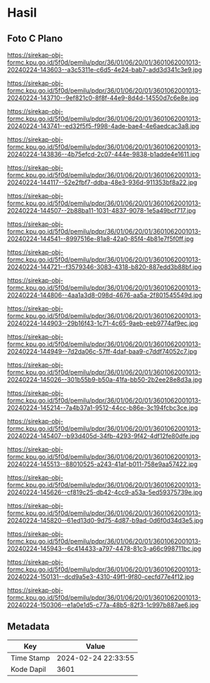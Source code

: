 # Hasil

## Foto C Plano

https://sirekap-obj-formc.kpu.go.id/5f0d/pemilu/pdpr/36/01/06/20/01/3601062001013-20240224-143603--a3c5311e-c6d5-4e24-bab7-add3d341c3e9.jpg

https://sirekap-obj-formc.kpu.go.id/5f0d/pemilu/pdpr/36/01/06/20/01/3601062001013-20240224-143710--9ef821c0-8f8f-44e9-8d4d-14550d7c6e8e.jpg

https://sirekap-obj-formc.kpu.go.id/5f0d/pemilu/pdpr/36/01/06/20/01/3601062001013-20240224-143741--ed32f5f5-f998-4ade-bae4-4e6aedcac3a8.jpg

https://sirekap-obj-formc.kpu.go.id/5f0d/pemilu/pdpr/36/01/06/20/01/3601062001013-20240224-143836--4b75efcd-2c07-444e-9838-b1adde4e1611.jpg

https://sirekap-obj-formc.kpu.go.id/5f0d/pemilu/pdpr/36/01/06/20/01/3601062001013-20240224-144117--52e2fbf7-ddba-48e3-936d-911353bf8a22.jpg

https://sirekap-obj-formc.kpu.go.id/5f0d/pemilu/pdpr/36/01/06/20/01/3601062001013-20240224-144507--2b88ba11-1031-4837-9078-1e5a49bcf717.jpg

https://sirekap-obj-formc.kpu.go.id/5f0d/pemilu/pdpr/36/01/06/20/01/3601062001013-20240224-144541--8997516e-81a8-42a0-85f4-4b81e7f5f0ff.jpg

https://sirekap-obj-formc.kpu.go.id/5f0d/pemilu/pdpr/36/01/06/20/01/3601062001013-20240224-144721--f3579346-3083-4318-b820-887edd3b88bf.jpg

https://sirekap-obj-formc.kpu.go.id/5f0d/pemilu/pdpr/36/01/06/20/01/3601062001013-20240224-144806--4aa1a3d8-098d-4676-aa5a-2f801545549d.jpg

https://sirekap-obj-formc.kpu.go.id/5f0d/pemilu/pdpr/36/01/06/20/01/3601062001013-20240224-144903--29b16f43-1c71-4c65-9aeb-eeb9774af9ec.jpg

https://sirekap-obj-formc.kpu.go.id/5f0d/pemilu/pdpr/36/01/06/20/01/3601062001013-20240224-144949--7d2da06c-57ff-4daf-baa9-c7ddf74052c7.jpg

https://sirekap-obj-formc.kpu.go.id/5f0d/pemilu/pdpr/36/01/06/20/01/3601062001013-20240224-145026--301b55b9-b50a-41fa-bb50-2b2ee28e8d3a.jpg

https://sirekap-obj-formc.kpu.go.id/5f0d/pemilu/pdpr/36/01/06/20/01/3601062001013-20240224-145214--7a4b37a1-9512-44cc-b86e-3c194fcbc3ce.jpg

https://sirekap-obj-formc.kpu.go.id/5f0d/pemilu/pdpr/36/01/06/20/01/3601062001013-20240224-145407--b93d405d-34fb-4293-9f42-4df12fe80dfe.jpg

https://sirekap-obj-formc.kpu.go.id/5f0d/pemilu/pdpr/36/01/06/20/01/3601062001013-20240224-145513--88010525-a243-41af-b011-758e9aa57422.jpg

https://sirekap-obj-formc.kpu.go.id/5f0d/pemilu/pdpr/36/01/06/20/01/3601062001013-20240224-145626--cf819c25-db42-4cc9-a53a-5ed59375739e.jpg

https://sirekap-obj-formc.kpu.go.id/5f0d/pemilu/pdpr/36/01/06/20/01/3601062001013-20240224-145820--61ed13d0-9d75-4d87-b9ad-0d6f0d34d3e5.jpg

https://sirekap-obj-formc.kpu.go.id/5f0d/pemilu/pdpr/36/01/06/20/01/3601062001013-20240224-145943--6c414433-a797-4478-81c3-a66c998711bc.jpg

https://sirekap-obj-formc.kpu.go.id/5f0d/pemilu/pdpr/36/01/06/20/01/3601062001013-20240224-150131--dcd9a5e3-4310-49f1-9f80-cecfd77e4f12.jpg

https://sirekap-obj-formc.kpu.go.id/5f0d/pemilu/pdpr/36/01/06/20/01/3601062001013-20240224-150306--e1a0e1d5-c77a-48b5-82f3-1c997b887ae6.jpg


## Metadata

| Key        | Value               |
| ---------- | ------------------- |
| Time Stamp | 2024-02-24 22:33:55 |
| Kode Dapil | 3601                |



